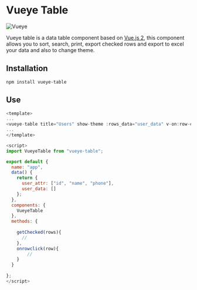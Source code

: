# Vueye Table
![Vueye](https://github.com/boussadjra/vueye-table/blob/master/src/assets/vueye.png )

Vueye table is a data table component based on [Vue.js 2](http://vuejs.org),
this component allows you to sort, search, print, export checked rows and export to excel 
your data and also to change theme.

## Installation
```
npm install vueye-table
```
## Use

```js
<template>
...
<vueye-table title="Users" show-theme :rows_data="user_data" v-on:row-clikc="onrowclick" v-on:checked-rows="getChecked"></vueye-table>
...
</template>

<script>
import VueyeTable from "vueye-table";

export default {
  name: "app",
  data() {
    return {
      user_attr: ["id", "name", "phone"],
      user_data: []
    };
  },
  components: {
    VueyeTable
  },
  methods: {
   
    getChecked(rows){
      //
    },
    onrowclick(row){
        //
    }
  }
 
};
</script>


```
